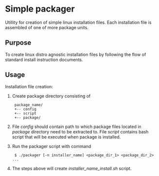 Simple packager
===============

Utillity for creation of simple linux installation files. Each installation
file is assembled of one of more package units.

Purpose
-------
To create linux distro agnostic installation files by following the flow of
standard install instruction documents.


Usage
-----
Installation file creation:

1. Create package directory consisting of

		package_name/
		+-- config
		+-- script
		+-- package/

2. File _config_ should contain path to which package files located in
_package_ directory need to be extracted to. File _script_ contains bash
script that will be executed when package is installed.

3. Run the packager script with command
		
		$ ./packager [-n installer_name] <package_dir_1> <package_dir_2> ...

4. The steps above will create _installer_name_install.sh_ script.
